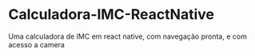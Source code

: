 # Calculadora-IMC-ReactNative
Uma calculadora de IMC em react native, com navegação pronta, e com acesso a camera
